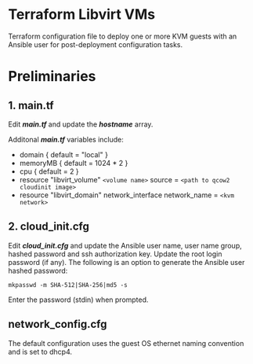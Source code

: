 # Terraform Libvirt VMs

Terraform configuration file to deploy one or more KVM guests with an Ansible user for post-deployment configuration tasks. 

# Preliminaries

## 1. main.tf 

Edit <b><i>main.tf</b></i> and update the <b><i>hostname</b></i> array. 

Additonal <b><i>main.tf</b></i> variables include: 

- domain { default = "local" }
- memoryMB { default = 1024 * 2 }
- cpu { default = 2 }
- resource "libvirt_volume" `<volume name>` source = `<path to qcow2 cloudinit image>`
- resource "libvirt_domain" network_interface network_name = `<kvm network>`

## 2. cloud_init.cfg

Edit <b><i>cloud_init.cfg</b></i> and update the Ansible user name, user name group, hashed password and ssh authorization key. Update the root login password (if any). The following is an option to generate the Ansible user hashed password:

`mkpasswd -m SHA-512|SHA-256|md5 -s` 

Enter the password (stdin) when prompted. 

## network_config.cfg 

The default configuration uses the guest OS ethernet naming convention and is set to dhcp4.




